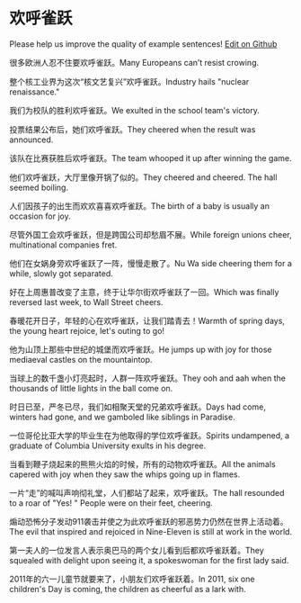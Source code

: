 # 欢呼雀跃

Please help us improve the quality of example sentences! [Edit on Github](https://github.com/jiyushe/jiyu-example-sentence-source/blob/main/chinese/huanhuqueyue.md)

<p><span class="chinese">很多欧洲人忍不住要欢呼雀跃。</span><span class="english">Many Europeans can’t resist crowing.</span></p>

<p><span class="chinese">整个核工业界为这次“核文艺复兴”欢呼雀跃。</span><span class="english">Industry hails "nuclear renaissance."</span></p>

<p><span class="chinese">我们为校队的胜利欢呼雀跃。</span><span class="english">We exulted in the school team's victory.</span></p>

<p><span class="chinese">投票结果公布后，她们欢呼雀跃。</span><span class="english">They cheered when the result was announced.</span></p>

<p><span class="chinese">该队在比赛获胜后欢呼雀跃。</span><span class="english">The team whooped it up after winning the game.</span></p>

<p><span class="chinese">他们欢呼雀跃，大厅里像开锅了似的。</span><span class="english">They cheered and cheered. The hall seemed boiling.</span></p>

<p><span class="chinese">人们因孩子的出生而欢欢喜喜欢呼雀跃。</span><span class="english">The birth of a baby is usually an occasion for joy.</span></p>

<p><span class="chinese">尽管外国工会欢呼雀跃，但是跨国公司却愁眉不展。</span><span class="english">While foreign unions cheer, multinational companies fret.</span></p>

<p><span class="chinese">他们在女娲身旁欢呼雀跃了一阵，慢慢走散了。</span><span class="english">Nu Wa side cheering them for a while, slowly got separated.</span></p>

<p><span class="chinese">好在上周惠普改变了主意，终于让华尔街欢呼雀跃了一回。</span><span class="english">Which was finally reversed last week, to Wall Street cheers.</span></p>

<p><span class="chinese">春暖花开日子，年轻的心在欢呼雀跃，让我们踏青去！</span><span class="english">Warmth of spring days, the young heart rejoice, let's outing to go!</span></p>

<p><span class="chinese">他为山顶上那些中世纪的城堡而欢呼雀跃。</span><span class="english">He jumps up with joy for those mediaeval castles on the mountaintop.</span></p>

<p><span class="chinese">当球上的数千盏小灯亮起时，人群一阵欢呼雀跃。</span><span class="english">They ooh and aah when the thousands of little lights in the ball come on.</span></p>

<p><span class="chinese">时日已至，严冬已尽，我们如相聚天堂的兄弟欢呼雀跃。</span><span class="english">Days had come, winters had gone, and we gamboled like siblings in Paradise.</span></p>

<p><span class="chinese">一位哥伦比亚大学的毕业生在为他取得的学位欢呼雀跃。</span><span class="english">Spirits undampened, a graduate of Columbia University exults in his degree.</span></p>

<p><span class="chinese">当看到鞭子烧起来的熊熊火焰的时候，所有的动物欢呼雀跃。</span><span class="english">All the animals capered with joy when they saw the whips going up in flames.</span></p>

<p><span class="chinese">一片“走”的喊叫声响彻礼堂，人们都站了起来，欢呼雀跃。</span><span class="english">The hall resounded to a roar of "Yes! " People were on their feet, cheering.</span></p>

<p><span class="chinese">煽动恐怖分子发动911袭击并使之为此欢呼雀跃的邪恶势力仍然在世界上活动着。</span><span class="english">The evil that inspired and rejoiced in Nine-Eleven is still at work in the world.</span></p>

<p><span class="chinese">第一夫人的一位发言人表示奥巴马的两个女儿看到后都欢呼雀跃着。</span><span class="english">They squealed with delight upon seeing it, a spokeswoman for the first lady said.</span></p>

<p><span class="chinese">2011年的六一儿童节就要来了，小朋友们欢呼雀跃着。</span><span class="english">In 2011, six one children's Day is coming, the children as cheerful as a lark with.</span></p>

